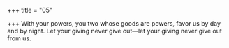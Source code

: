 +++
title = "05"

+++
 With your powers, you two whose goods are powers, favor us by day  and by night.
Let your giving never give out—let your giving never give out from us. 
